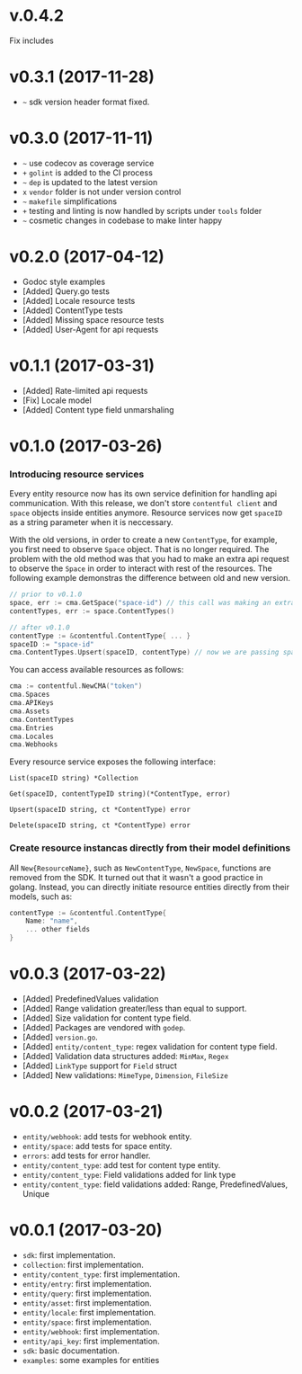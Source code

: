 v.0.4.2
====

Fix includes

v0.3.1 (2017-11-28)
===
* `~` sdk version header format fixed.

v0.3.0 (2017-11-11)
===
* `~` use codecov as coverage service
* `+` `golint` is added to the CI process
* `~` `dep` is updated to the latest version
* `x` `vendor` folder is not under version control
* `~` `makefile` simplifications
* `+` testing and linting is now handled by scripts under `tools` folder
* `~` cosmetic changes in codebase to make linter happy


v0.2.0 (2017-04-12)
===
* Godoc style examples
* [Added] Query.go tests
* [Added] Locale resource tests
* [Added] ContentType tests
* [Added] Missing space resource tests
* [Added] User-Agent for api requests

v0.1.1 (2017-03-31)
===

* [Added] Rate-limited api requests
* [Fix] Locale model
* [Added] Content type field unmarshaling

v0.1.0 (2017-03-26)
===

### Introducing resource services
Every entity resource now has its own service definition for handling api communication. With this release, we don't store `contentful client` and `space` objects inside entities anymore. Resource services now get `spaceID` as a string parameter when it is neccessary.

With the old versions, in order to create a new `ContentType`, for example, you first need to observe `Space` object. That is no longer required. The problem with the old method was that you had to make an extra api request to observe the `Space` in order to interact with rest of the resources. The following example demonstras the difference between old and new version.

```go
// prior to v0.1.0
space, err := cma.GetSpace("space-id") // this call was making an extra api call
contentTypes, err := space.ContentTypes()

// after v0.1.0
contentType := &contentful.ContentType{ ... }
spaceID := "space-id"
cma.ContentTypes.Upsert(spaceID, contentType) // now we are passing spaceID as string
```

You can access available resources as follows:

```go
cma := contentful.NewCMA("token")
cma.Spaces
cma.APIKeys
cma.Assets
cma.ContentTypes
cma.Entries
cma.Locales
cma.Webhooks
```

Every resource service exposes the following interface:

`List(spaceID string) *Collection`

`Get(spaceID, contentTypeID string)(*ContentType, error)`

`Upsert(spaceID string, ct *ContentType) error`

`Delete(spaceID string, ct *ContentType) error`

### Create resource instancas directly from their model definitions

All `New{ResourceName}`, such as `NewContentType`, `NewSpace`, functions are removed from the SDK. It turned out that it wasn't a good practice in golang. Instead, you can directly initiate resource entities directly from their models, such as:

```go
contentType := &contentful.ContentType{
    Name: "name",
    ... other fields
}
```


v0.0.3 (2017-03-22)
===
* [Added] PredefinedValues validation
* [Added] Range validation greater/less than equal to support.
* [Added] Size validation for content type field.
* [Added] Packages are vendored with `godep`.
* [Added] `version.go`.
* [Added] `entity/content_type`: regex validation for content type field.
* [Added] Validation data structures added: `MinMax`, `Regex`
* [Added] `LinkType` support for `Field` struct
* [Added] New validations: `MimeType`, `Dimension`, `FileSize`


v0.0.2 (2017-03-21)
===
* `entity/webhook`: add tests for webhook entity.
* `entity/space`: add tests for space entity.
* `errors`: add tests for error handler.
* `entity/content_type`: add test for content type entity.
* `entity/content_type`: Field validations added for link type
* `entity/content_type`: field validations added: Range, PredefinedValues, Unique


v0.0.1 (2017-03-20)
===
* `sdk`: first implementation.
* `collection`: first implementation.
* `entity/content_type`: first implementation.
* `entity/entry`: first implementation.
* `entity/query`: first implementation.
* `entity/asset`: first implementation.
* `entity/locale`: first implementation.
* `entity/space`: first implementation.
* `entity/webhook`: first implementation.
* `entity/api_key`: first implementation.
* `sdk`: basic documentation.
* `examples`: some examples for entities
